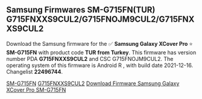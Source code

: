 <h2>Samsung Firmwares SM-G715FN(TUR) G715FNXXS9CUL2/G715FNOJM9CUL2/G715FNXXS9CUL2</h2>
Download the Samsung firmware for the ✅ <strong>Samsung Galaxy XCover Pro </strong> ⭐ <strong>SM-G715FN</strong> with product code <strong>TUR</strong> <strong> from Turkey</strong>. This firmware has version number PDA <strong>G715FNXXS9CUL2</strong> and CSC G715FNOJM9CUL2. The operating system of this firmware is Android R , with build date 2021-12-16. Changelist <strong>22496744</strong>.


[SM-G715FN](https://samfirm.shop/samsung/model/SM-G715FN)
[G715FNXXS9CUL2](https://samfirm.shop/samsung/pda/G715FNXXS9CUL2)
[Download Firmware Samsung Galaxy XCover Pro SM-G715FN](https://samfirm.shop/samsung/firmware/483115)
